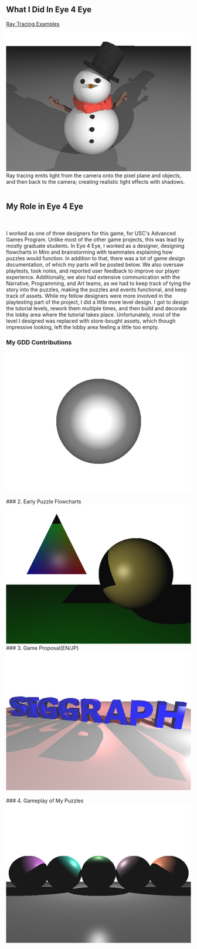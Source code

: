 ## What I Did In Eye 4 Eye

[Ray Tracing Examples](https://chen221.github.io/JustinsPortfolio/raytracing)

<img src="images/003.jpg?raw=true"/>
Ray tracing emits light from the camera onto the pixel plane and objects, and then back to the camera; creating realistic light effects with shadows.
<br><br>

## My Role in Eye 4 Eye
<br><br>
I worked as one of three designers for this game, for USC's Advanced Games Program. Unlike most of the other game projects, this was lead by mostly graduate students. In Eye 4 Eye, I worked as a designer, designing flowcharts in Miro and brainstorming with teammates explaining how puzzles would function. In addition to that, there was a lot of game design documentation, of which my parts will be posted below. We also oversaw playtests, took notes, and reported user feedback to improve our player experience. Additionally, we also had extensive communication with the Narrative, Programming, and Art teams, as we had to keep track of tying the story into the puzzles, making the puzzles and events functional, and keep track of assets. While my fellow designers were more involved in the playtesting part of the project, I did a little more level design. I got to design the tutorial levels, rework them multiple times, and then build and decorate the lobby area where the tutorial takes place. Unfortunately, most of the level I designed was replaced with store-bought assets, which though impressive looking, left the lobby area feeling a little too empty. 


### My GDD Contributions                                                          
<img src="images/000.jpg?raw=true"/>     
<br><br>
### 2. Early Puzzle Flowcharts   
<img src="images/001.jpg?raw=true"/>
### 3. Game Proposal(EN/JP)                                                          
<img src="images/002.jpg?raw=true"/>     
<br><br>
### 4. Gameplay of My Puzzles    
<img src="images/004.jpg?raw=true"/>




